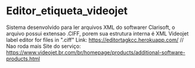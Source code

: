 # Editor_etiqueta_videojet
Sistema desenvolvido para ler arquivos XML do softwarer Clarisoft, o arquivo possui extensao .CIFF, porem sua estrutura interna é XML
Videojet label editor for files in  ".ciff"
Link: https://editortagkcc.herokuapp.com/ //  Nao roda mais
Site do serviço: https://www.videojet.br.com/br/homepage/products/additional-software-products.html
